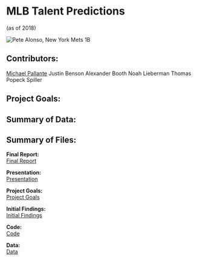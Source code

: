 # MLB Talent Predictions
(as of 2018)

![Pete Alonso, New York Mets 1B](https://media1.giphy.com/media/U2LWhOI2rZhXD6mTKu/giphy.gif?cid=790b7611b6162836df966381170fcf32736916b09bdf4cc4&rid=giphy.gif)

## Contributors: 

[Michael Pallante](https://github.com/michaelpallante)
Justin Benson
Alexander Booth
Noah Lieberman
Thomas Popeck Spiller

## Project Goals:



## Summary of Data:



## Summary of Files:

**Final Report:**
<br>
[Final Report]()

**Presentation:**
<br>
[Presentation]()

**Project Goals:**
<br>
[Project Goals]()

**Initial Findings:**
<br>
[Initial Findings]()

**Code:**
<br>
[Code]()

**Data:**
<br>
[Data]()
